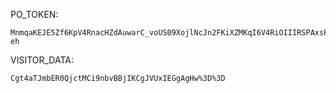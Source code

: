 PO_TOKEN:
```
MnmqaKEJE5Zf6KpV4RnacHZdAuwarC_voUS09XojlNcJn2FKiXZMKqI6V4RiOIIIRSPAxsPHIg3nlZnAN9JTigJ7ywGXjeq1LGBLiqrrRPMUa6XB6LvhZTuksOPVDEGsFKhwHXIRLDE3uQOLgO0PEsBFZiQfWk_Fb-eh
```
VISITOR_DATA:
```
Cgt4aTJmbER0QjctMCi9nbvBBjIKCgJVUxIEGgAgHw%3D%3D
```
